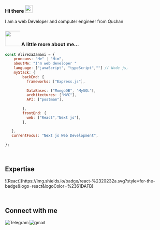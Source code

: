 
### Hi there <a href="https://www.gautamkrishnar.com/"><img src="https://media.giphy.com/media/hvRJCLFzcasrR4ia7z/giphy.gif" width="25px"></a>

I am a web Developer and computer engineer from Quchan 


### <img src="https://media.giphy.com/media/VgCDAzcKvsR6OM0uWg/giphy.gif" width="50"> A little more about me...  

```javascript
const AlirezaZamani = {     
    pronouns: "He" | "Him",     
    aboutMe: "I'm web developer "
    language: ["javaScript", "typeScript",""] // Node js,         
    myStack: {             
        backEnd: {             
          frameworks: ["Express.js"],                   
        
          DataBases: ["MongoDB", "MySQL"],
          architectures: ["MVC"],
          API: ["postman"],
          
        },         
        frontEnd: {             
          web: ["React","Next js"],         
        },         
                    
   },    
   currentFocus: "Next js Web Development",     
   
};
```

<br>

## Expertise
<p>
 ![React](https://img.shields.io/badge/react-%2320232a.svg?style=for-the-badge&logo=react&logoColor=%2361DAFB)

</p>


<br>

## Connect with me

[<img align="left" alt="Telegram" src="https://img.shields.io/badge/Telegram-%230077B5.svg?&style=for-the-badge&logo=telegram&logoColor=white" />](https://t.me/erfanyosefi)
[<img align="left" alt="gmail" src="https://img.shields.io/badge/Gmail-%2312100E.svg?&style=for-the-badge&logo=gmail&logoColor=white" />](mailto:yosefierfan@gmail.com)


<br>
